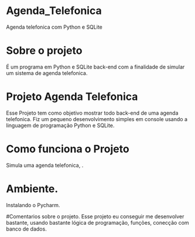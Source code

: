 # Agenda_Telefonica
 Agenda telefonica com Python e SQLite

# Sobre o projeto
É um programa em Python e SQLite back-end com a finalidade de simular um sistema de agenda telefonica.

# Projeto Agenda Telefonica
Esse Projeto tem como objetivo mostrar todo back-end de uma agenda telefonica. Fiz um pequeno desenvolvimento simples em console usando a linguagem de programação Python e SQLite.

# Como funciona o Projeto
Simula uma agenda telefonica, .

# Ambiente.
Instalando o Pycharm. 

#Comentarios sobre o projeto. 
Esse projeto eu conseguir me desenvolver bastante, usando bastante lógica de programação, funções, conecção com banco de dados.
